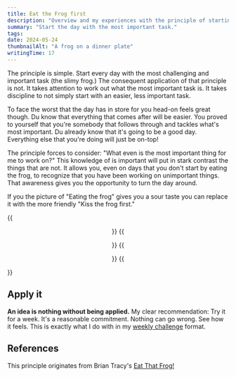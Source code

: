 ```yaml
---
title: Eat the Frog first
description: "Overview and my experiences with the principle of starting the day with the most challenging and important task. Kiss the frog first!"
summary: "Start the day with the most important task."
tags:
date: 2024-05-24
thumbnailAlt: "A frog on a dinner plate"
writingTime: 17
---
```


The principle is simple.
Start every day with the most challenging and important task (the slimy
frog.)
The consequent application of that principle is not.
It takes attention to work out what the most important task is.
It takes discipline to not simply start with an easier, less important task.

To face the worst that the day has in store for you head-on feels great
though.
Du know that everything that comes after will be easier.
You proved to yourself that you're somebody that follows through and tackles
what's most important.
Du already know that it's going to be a good day.
Everything else that you're doing will just be on-top!

The principle forces to consider: "What even is the most important thing for
me to work on?"
This knowledge of is important will put in stark contrast the things that
are not.
It allows you, even on days that you don't start by eating the frog, to
recognize that you have been working on unimportant things.
That awareness gives you the opportunity to turn the day around.

If you the picture of "Eating the frog" gives you a sour taste you can
replace it with the more friendly "Kiss the frog first."

{{<center>}}
    {{<figure src="eat-that-frog.jpeg" class="w-11/12" alt="A frog on a plate in front of you" caption="Eat the frog">}}
    {{<figure src="kiss-the-frog-first.jpeg" class="w-11/12" alt="Man kisses a frog in a pond" caption="Kiss the frog">}}
{{</center>}}

## Apply it

**An idea is nothing without being applied.**
My clear recommendation:
Try it for a week.
It's a reasonable commitment.
Nothing can go wrong.
See how it feels.
This is exactly what I do with in my [weekly challenge](misc/challenges)
format.

## References

This principle originates from Brian Tracy's [Eat That Frog!](https://www.amazon.com/Eat-That-Frog-Great-Procrastinating/dp/162656941X)
